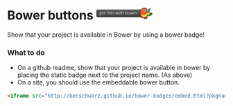 # Bower buttons <img src="badge@2x.png" width="130" height="30">

Show that your project is available in Bower by using a bower badge!

### What to do

* On a github readme, show that your project is available in bower by placing the static badge next to the project name. (As above)
* On a site, you should use the embeddable bower button.

```html
<iframe src="http://benschwarz.github.io/bower-badges/embed.html?pkgname=normalize.css" width="160" height="32" allowtransparency="true" frameborder="0" scrolling="0"></iframe>
```
